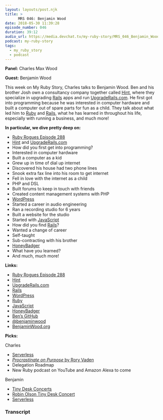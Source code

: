 ```yaml
---
layout: layouts/post.njk
title: >
      MRS 046: Benjamin Wood
date: 2018-05-30 11:39:28
episode_number: 046
duration: 39:12
audio_url: https://media.devchat.tv/my-ruby-story/MRS_046_Benjamin_Wood.mp3
podcast: my-ruby-story
tags: 
  - my_ruby_story
  - podcast
---
```


 **Panel:** Charles Max Wood

**Guest:** Benjamin Wood

This week on My Ruby Story, Charles talks to Benjamin Wood. Ben and his brother Josh own a consultancy company together called [Hint](https://hint.io/), where they specialize in upgrading [Rails](https://rubyonrails.org/) apps and run [UpgradeRails.com](https://www.upgraderails.com/). He first got into programming because he was interested in computer hardware and built a computer out of spare parts for fun as a child. They talk about what led him to [Ruby](https://www.ruby-lang.org/en/) and [Rails](https://rubyonrails.org/), what he has learned in throughout his life, especially with running a business, and much more!

**In particular, we dive pretty deep on:**

- [Ruby Rogues Episode 288](https://devchat.tv/ruby-rogues/288-rr-upgrading-rails-apps-with-joshua-wood-and-ben-wood)
- [Hint](https://hint.io/) and [UpgradeRails.com](https://www.upgraderails.com/)
- How did you first get into programming?
- Interested in computer hardware
- Built a computer as a kid
- Grew up in time of dial up internet
- Discovered his house had two phone lines
- Snook extra fax line into his room to get internet
- Fell in love with the internet as a child
- PHP and DSL
- Built forums to keep in touch with friends
- Created content management systems with PHP
- [WordPress](https://wordpress.com/)
- Started a career in audio engineering
- Ran a recording studio for 6 years
- Built a website for the studio
- Started with [JavaScript](https://www.javascript.com/)
- How did you find [Rails](https://rubyonrails.org/)?
- Wanted a change of career
- Self-taught
- Sub-contracting with his brother
- [HoneyBadger](https://www.honeybadger.io/)
- What have you learned?
- And much, much more!

**Links:**

- [Ruby Rogues Episode 288](https://devchat.tv/ruby-rogues/288-rr-upgrading-rails-apps-with-joshua-wood-and-ben-wood)
- [Hint](https://hint.io/)
- [UpgradeRails.com](https://www.upgraderails.com/)
- [Rails](https://rubyonrails.org/)
- [WordPress](https://wordpress.com/)
- [Ruby](https://www.ruby-lang.org/en/)
- [JavaScript](https://www.javascript.com/)
- [HoneyBadger](https://www.honeybadger.io/)
- [Ben’s GitHub](https://github.com/benjaminwood?tab=activity)
- [@benjaminwood](https://twitter.com/benjaminwood)
- [BenjaminWood.org](https://www.benjaminwood.org/)

**Picks:**

Charles

- [Serverless](https://serverless.com/)
- [_Procrastinate on Purpose_ by Rory Vaden](https://www.amazon.com/Procrastinate-Purpose-Permissions-Multiply-Your-ebook/dp/B00KWG5U0M)
- Delegation Roadmap
- New Ruby podcast on YouTube and Amazon Alexa to come

Benjamin

- [Tiny Desk Concerts](https://www.youtube.com/playlist?list=PL1B627337ED6F55F0)
- [Robin Olson Tiny Desk Concert](https://www.youtube.com/watch?v=uQAQg7F89DY&list=PL1B627337ED6F55F0&t=0s&index=25)
- [Serverless](https://serverless.com/)


### Transcript


